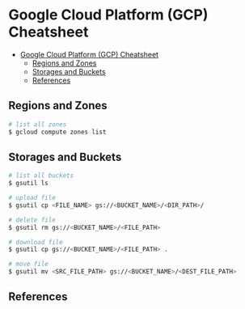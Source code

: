 # Google Cloud Platform (GCP) Cheatsheet

- [Google Cloud Platform (GCP) Cheatsheet](#google-cloud-platform-gcp-cheatsheet)
  - [Regions and Zones](#regions-and-zones)
  - [Storages and Buckets](#storages-and-buckets)
  - [References](#references)

## Regions and Zones

```bash
# list all zones
$ gcloud compute zones list
```

## Storages and Buckets

```bash
# list all buckets
$ gsutil ls

# upload file
$ gsutil cp <FILE_NAME> gs://<BUCKET_NAME>/<DIR_PATH>/

# delete file
$ gsutil rm gs://<BUCKET_NAME>/<FILE_PATH>

# download file
$ gsutil cp gs://<BUCKET_NAME>/<FILE_PATH> .

# move file
$ gsutil mv <SRC_FILE_PATH> gs://<BUCKET_NAME>/<DEST_FILE_PATH>
```

## References